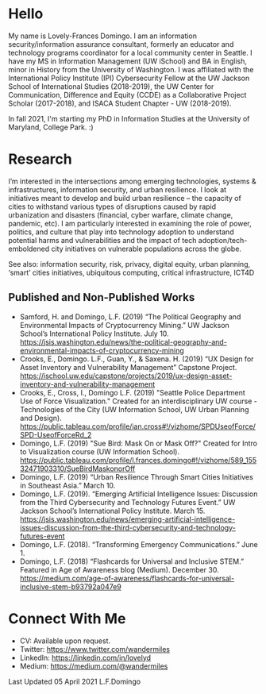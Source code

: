 # Hello
My name is Lovely-Frances Domingo. I am an information security/information assurance consultant, formerly an educator and technology programs coordinator for a local community center in Seattle. I have my MS in Information Management (UW iSchool) and BA in English, minor in History from the University of Washington. I was affiliated with the International Policy Institute (IPI) Cybersecurity Fellow at the UW Jackson School of International Studies (2018-2019), the UW Center for Communication, Difference and Equity (CCDE) as a Collaborative Project Scholar (2017-2018), and ISACA Student Chapter - UW (2018-2019).

In fall 2021, I'm starting my PhD in Information Studies at the University of Maryland, College Park. :)

# Research
I’m interested in the intersections among emerging technologies, systems & infrastructures, information security, and urban resilience. I look at initiatives meant to develop and build urban resilience – the capacity of cities to withstand various types of disruptions caused by rapid urbanization and disasters (financial, cyber warfare, climate change, pandemic, etc). I am particularly interested in examining the role of power, politics, and culture that play into technology adoption to understand potential harms and vulnerabilities and the impact of tech adoption/tech-emboldened city initiatives on vulnerable populations across the globe.

See also: information security, risk, privacy, digital equity, urban planning, ‘smart’ cities initiatives, ubiquitous computing, critical infrastructure, ICT4D

## Published and Non-Published Works
- Samford, H. and Domingo, L.F. (2019) “The Political Geography and Environmental Impacts of Cryptocurrency Mining.” UW Jackson School’s International Policy Institute. July 10. <https://jsis.washington.edu/news/the-political-geography-and-environmental-impacts-of-cryptocurrency-mining>
- Crooks, E., Domingo. L.F., Guan, Y., & Saxena. H. (2019) “UX Design for Asset Inventory and Vulnerability Management” Capstone Project. <https://ischool.uw.edu/capstone/projects/2019/ux-design-asset-inventory-and-vulnerability-management>
- Crooks, E., Cross, I., Domingo L.F. (2019) "Seattle Police Department Use of Force Visualization." Created for an interdisciplinary UW course - Technologies of the City (UW Information School, UW Urban Planning and Design). <https://public.tableau.com/profile/ian.cross#!/vizhome/SPDUseofForce/SPD-UseofForceRd_2>
- Domingo, L.F. (2019) "Sue Bird: Mask On or Mask Off?" Created for Intro to Visualization course (UW Information School). <https://public.tableau.com/profile/l.frances.domingo#!/vizhome/589_15532471903310/SueBirdMaskonorOff>
- Domingo, L.F. (2019) “Urban Resilience Through Smart Cities Initiatives in Southeast Asia.” March 10.
- Domingo, L.F. (2019). “Emerging Artificial Intelligence Issues: Discussion from the Third Cybersecurity and Technology Futures Event.” UW Jackson School’s International Policy Institute. March 15. <https://jsis.washington.edu/news/emerging-artificial-intelligence-issues-discussion-from-the-third-cybersecurity-and-technology-futures-event>
- Domingo, L.F. (2018). “Transforming Emergency Communications.” June 1.
- Domingo, L.F. (2018) “Flashcards for Universal and Inclusive STEM.” Featured in Age of Awareness blog (Medium). December 30. <https://medium.com/age-of-awareness/flashcards-for-universal-inclusive-stem-b93792a047e9>

# Connect With Me
- CV: Available upon request.
- Twitter: <https://www.twitter.com/wandermiles>
- LinkedIn: <https://linkedin.com/in/lovelyd>
- Medium: <https://medium.com/@wandermiles>

Last Updated 05 April 2021 L.F.Domingo
